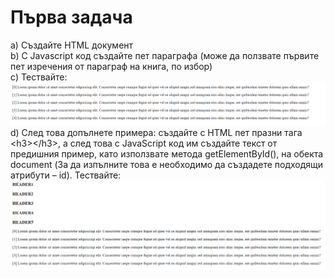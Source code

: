 # Първа задача

a) Създайте HTML документ<br>
b) С Javascript код създайте пет параграфа (може да ползвате първите пет изречения от параграф на книга, по избор)<br>
c) Тествайте:
    <img src="./1_1.png" alt="5 paragraphs">
d) След това допълнете примера: създайте с HTML пет празни тага &lt;h3>&lt;/h3>, а след това с JavaScript код им създайте текст от предишния пример, като използвате метода getElementById(), на обекта document (За да изпълните това е необходимо да създадете подходящи атрибути – id). Тествайте:
    <img src="./1_2.png" alt="5 paragraphs and headers">
